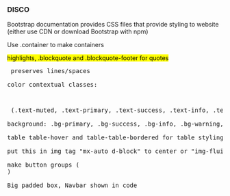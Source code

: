 ### DISCO

Bootstrap documentation provides CSS files that provide styling to website (either use CDN or download Bootstrap with npm)

Use .container to make containers 

<mark> highlights, .blockquote and .blockquote-footer for quotes

<pre> preserves lines/spaces

color contextual classes:  <p class="{{}}"> </p> (.text-muted, .text-primary, .text-success, .text-info, .text-warning, .text-danger, .text-secondary, .text-white, .text-dark, .text-body)

background: .bg-primary, .bg-success, .bg-info, .bg-warning, .bg-danger, .bg-secondary, .bg-dark and .bg-light

table table-hover and table-table-bordered for table styling

put this in img tag "mx-auto d-block" to center or "img-fluid" for responsive images

make button groups (<div class = "btn-group"></div>)

Big padded box, Navbar shown in code
 
 